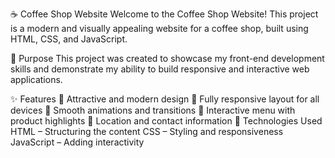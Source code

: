 ☕ Coffee Shop Website
Welcome to the Coffee Shop Website! This project is a modern and visually appealing website for a coffee shop, built using HTML, CSS, and JavaScript.

🎯 Purpose
This project was created to showcase my front-end development skills and demonstrate my ability to build responsive and interactive web applications.

✨ Features
🍵 Attractive and modern design
📱 Fully responsive layout for all devices
🎨 Smooth animations and transitions
🛒 Interactive menu with product highlights
📍 Location and contact information
🔧 Technologies Used
HTML – Structuring the content
CSS – Styling and responsiveness
JavaScript – Adding interactivity
